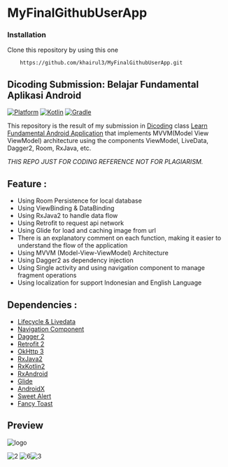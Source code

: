 # MyFinalGithubUserApp

### Installation 
Clone this repository by using this one  
```
    https://github.com/khairul3/MyFinalGithubUserApp.git
```    
 
## Dicoding Submission: Belajar Fundamental Aplikasi Android    
 [![Platform](https://img.shields.io/badge/platform-Android-green.svg)](http://developer.android.com/index.html) [![Kotlin](https://img.shields.io/badge/kotlin-1.4.32-blue.svg)](http://kotlinlang.org) [![Gradle](https://img.shields.io/badge/gradle-6.5.0-%2366DCB8.svg)](https://developer.android.com/studio/releases/gradle-plugin)    
    
This repository is the result of my submission in [Dicoding](https://www.dicoding.com) class [Learn Fundamental Android Application](https://www.dicoding.com/academies/14) that implements MVVM(Model View ViewModel) architecture using the components ViewModel, LiveData, Dagger2, Room, RxJava, etc.    

*THIS REPO JUST FOR CODING REFERENCE NOT FOR PLAGIARISM.*

## Feature :

- Using Room Persistence for local database
- Using ViewBinding & DataBinding
- Using RxJava2 to handle data flow
- Using Retrofit to request api network
- Using Glide for load and caching image from url
- There is an explanatory comment on each function, making it easier to understand the flow of the application
- Using MVVM (Model-View-ViewModel) Architecture
- Using Dagger2 as dependency injection
- Using Single activity and using navigation component to manage fragment operations
- Using localization for support Indonesian and English Language
    
## Dependencies :
- [Lifecycle & Livedata](https://developer.android.com/jetpack/androidx/releases/lifecycle)
- [Navigation Component](https://developer.android.com/jetpack/androidx/releases/navigation)
- [Dagger 2](https://github.com/google/dagger)    
- [Retrofit 2](https://square.github.io/retrofit/)    
- [OkHttp 3](https://square.github.io/okhttp/)    
- [RxJava2](https://github.com/ReactiveX/RxJava)
- [RxKotlin2](https://github.com/ReactiveX/RxKotlin)
- [RxAndroid](https://github.com/ReactiveX/RxAndroid)
- [Glide](https://github.com/bumptech/glide)    
- [AndroidX](https://mvnrepository.com/artifact/androidx)    
- [Sweet Alert](https://github.com/F0RIS/sweet-alert-dialog)    
- [Fancy Toast](https://github.com/Shashank02051997/FancyToast-Android)  

## Preview
![logo](https://user-images.githubusercontent.com/79302158/115179737-9664db80-a106-11eb-862e-9b7724ee46f8.jpg)

![2](https://user-images.githubusercontent.com/79302158/115179744-995fcc00-a106-11eb-9e4f-3ea128a3c404.jpg)
![6](https://user-images.githubusercontent.com/79302158/115179749-9d8be980-a106-11eb-8b3f-6c96f302f882.jpg)![3](https://user-images.githubusercontent.com/79302158/115179752-9e248000-a106-11eb-8d6f-9029ca45867c.jpg)
